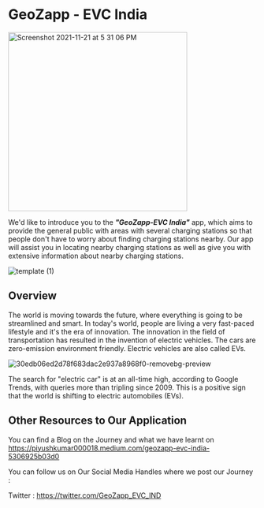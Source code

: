 # GeoZapp - EVC India

<img width="363" alt="Screenshot 2021-11-21 at 5 31 06 PM" src="https://user-images.githubusercontent.com/68659006/142808163-b51b3d35-9bdd-4290-a8da-46d9c473db13.png">

We'd like to introduce you to the <i><b>"GeoZapp-EVC India"</b></i> app, which aims to provide the general public with areas with several charging stations so that people don't have to worry about finding charging stations nearby. Our app will assist you in locating nearby charging stations as well as give you with extensive information about nearby charging stations.

![template (1)](https://user-images.githubusercontent.com/68659006/142808117-0e126bb2-541a-4e72-846d-205b48f076f1.png)

## Overview

The world is moving towards the future, where everything is going to be streamlined and smart. In today's world, people are living a very fast-paced lifestyle and it's the era of innovation. The innovation in the field of transportation has resulted in the invention of electric vehicles. The cars are zero-emission environment friendly. Electric vehicles are also called EVs.

![30edb06ed2d78f683dac2e937a8968f0-removebg-preview](https://user-images.githubusercontent.com/68659006/142808182-472b8c10-429e-4d62-abe1-844aed53b66a.png)

The search for "electric car" is at an all-time high, according to Google Trends, with queries more than tripling since 2009. This is a positive sign that the world is shifting to electric automobiles (EVs).

## Other Resources to Our Application

You can find a Blog on the Journey and what we have learnt on https://piyushkumar000018.medium.com/geozapp-evc-india-5306925b03d0

You can follow us on Our Social Media Handles where we post our Journey : 

Twitter : https://twitter.com/GeoZapp_EVC_IND

